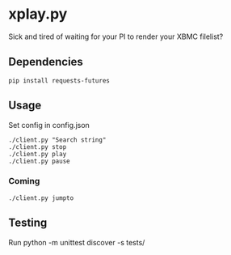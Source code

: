 # xplay.py
Sick and tired of waiting for your PI to render your XBMC filelist?

## Dependencies
```
pip install requests-futures
```

## Usage
Set config in config.json
```
./client.py "Search string"
./client.py stop
./client.py play
./client.py pause
```

### Coming
```
./client.py jumpto
```

## Testing
Run python -m unittest discover -s tests/
